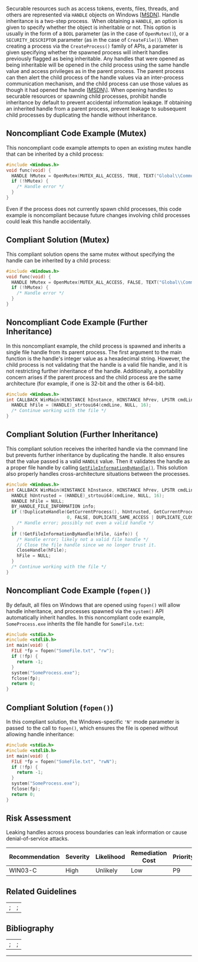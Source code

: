Securable resources such as access tokens, events, files, threads, and others are represented via `HANDLE` objects on Windows \[[MSDN](https://www.securecoding.cert.org/confluence/display/seccode/AA.+Bibliography#AA.Bibliography-MSDN)\]. Handle inheritance is a two-step process.  When obtaining a `HANDLE`, an option is given to specify whether the object is inheritable or not. This option is usually in the form of a `BOOL` parameter (as in the case of `OpenMutex()`), or a `SECURITY_DESCRIPTOR` parameter (as in the case of `CreateFile()`). When creating a process via the `CreateProcess()` family of APIs, a parameter is given specifying whether the spawned process will inherit handles previously flagged as being inheritable. Any handles that were opened as being inheritable will be opened in the child process using the same handle value and access privileges as in the parent process. The parent process can then alert the child process of the handle values via an inter-process communication mechanism, and the child process can use those values as though it had opened the handle \[[MSDN](http://msdn.microsoft.com/en-us/library/windows/desktop/ms724466(v=vs.85).aspx)\].
When opening handles to securable resources or spawning child processes, prohibit handle inheritance by default to prevent accidental information leakage. If obtaining an inherited handle from a parent process, prevent leakage to subsequent child processes by duplicating the handle without inheritance.
## Noncompliant Code Example (Mutex)
This noncompliant code example attempts to open an existing mutex handle that can be inherited by a child process:
``` c
#include <Windows.h>
void func(void) {
  HANDLE hMutex = OpenMutex(MUTEX_ALL_ACCESS, TRUE, TEXT("Global\\CommonMutex"));
  if (!hMutex) {
    /* Handle error */
  }
}
```
Even if the process does not currently spawn child processes, this code example is noncompliant because future changes involving child processes could leak this handle accidentally.
## Compliant Solution (Mutex)
This compliant solution opens the same mutex without specifying the handle can be inherited by a child process:
``` c
#include <Windows.h>
void func(void) {
  HANDLE hMutex = OpenMutex(MUTEX_ALL_ACCESS, FALSE, TEXT("Global\\CommonMutex"));
  if (!hMutex) {
    /* Handle error */
  }
}
```
## Noncompliant Code Example (Further Inheritance)
In this noncompliant example, the child process is spawned and inherits a single file handle from its parent process. The first argument to the main function is the handle's integer value as a hexadecimal string. However, the child process is not validating that the handle is a valid file handle, and it is not restricting further inheritance of the handle. Additionally, a portability concern arises if the parent process and the child process are the same architecture (for example, if one is 32-bit and the other is 64-bit).
``` c
#include <Windows.h>
int CALLBACK WinMain(HINSTANCE hInstance, HINSTANCE hPrev, LPSTR cmdLine, int show) {
  HANDLE hFile = (HANDLE)_strtoui64(cmdLine, NULL, 16);
  /* Continue working with the file */
}
```
## Compliant Solution (Further Inheritance)
This compliant solution receives the inherited handle via the command line but prevents further inheritance by duplicating the handle. It also ensures that the value passed is a valid `HANDLE` value. Then it validates the handle as a proper file handle by calling [`GetFileInformationByHandle()`](http://msdn.microsoft.com/en-us/library/windows/desktop/aa364952(v=vs.85).aspx). This solution also properly handles cross-architecture situations between the processes.
``` c
#include <Windows.h>
int CALLBACK WinMain(HINSTANCE hInstance, HINSTANCE hPrev, LPSTR cmdLine, int show) {
  HANDLE hUntrusted = (HANDLE)_strtoui64(cmdLine, NULL, 16);
  HANDLE hFile = NULL;
  BY_HANDLE_FILE_INFORMATION info;
  if (!DuplicateHandle(GetCurrentProcess(), hUntrusted, GetCurrentProcess(), &hFile,
                       0, FALSE, DUPLICATE_SAME_ACCESS | DUPLICATE_CLOSE_SOURCE)) {
    /* Handle error; possibly not even a valid handle */
  }
  if (!GetFileInformationByHandle(hFile, &info)) {
    /* Handle error; likely not a valid file handle */
    // Close the file handle since we no longer trust it.
    CloseHandle(hFile);
    hFile = NULL;
  }
  /* Continue working with the file */
}
```
## Noncompliant Code Example (`fopen()`)
By default, all files on Windows that are opened using `fopen()` will allow handle inheritance, and processes spawned via the `system()` API automatically inherit handles. In this noncompliant code example, `SomeProcess.exe` inherits the file handle for `SomeFile.txt`:
``` c
#include <stdio.h>
#include <stdlib.h>
int main(void) {
  FILE *fp = fopen("SomeFile.txt", "rw");
  if (!fp) {
    return -1;
  }
  system("SomeProcess.exe");
  fclose(fp);
  return 0;
}
```
## Compliant Solution (`fopen()`)
In this compliant solution, the Windows-specific `'N'` mode parameter is passed  to the call to `fopen()`, which ensures the file is opened without allowing handle inheritance:
``` c
#include <stdio.h>
#include <stdlib.h>
int main(void) {
  FILE *fp = fopen("SomeFile.txt", "rwN");
  if (!fp) {
    return -1;
  }
  system("SomeProcess.exe");
  fclose(fp);
  return 0;
}
```
## Risk Assessment
Leaking handles across process boundaries can leak information or cause denial-of-service attacks.

| Recommendation | Severity | Likelihood | Remediation Cost | Priority | Level |
| ----|----|----|----|----|----|
| WIN03-C | High | Unlikely | Low | P9 | L2 |

## Related Guidelines

|  |  |
| ----|----|
| ; | ; |

## Bibliography

|  |  |
| ----|----|
| ; | ; |

------------------------------------------------------------------------
[](https://wiki.sei.cmu.edu/confluence/pages/viewpage.action?pageId=87151928) [](../c/Rec_%2051_%20Microsoft%20Windows%20_WIN_) [](https://wiki.sei.cmu.edu/confluence/pages/viewpage.action?pageId=87152222)
